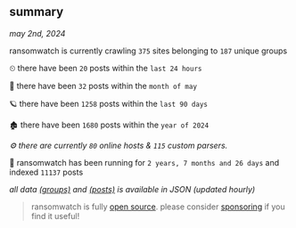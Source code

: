 
## summary
_may 2nd, 2024_

ransomwatch is currently crawling `375` sites belonging to `187` unique groups

⏲ there have been `20` posts within the `last 24 hours`

🦈 there have been `32` posts within the `month of may`

🪐 there have been `1258` posts within the `last 90 days`

🏚 there have been `1680` posts within the `year of 2024`

_⚙️ there are currently `80` online hosts & `115` custom parsers._

🦕 ransomwatch has been running for `2 years, 7 months and 26 days` and indexed `11137` posts

_all data  [(groups)](http://ransomwhat.telemetry.ltd/groups) and [(posts)](http://ransomwhat.telemetry.ltd/posts) is available in JSON (updated hourly)_

> ransomwatch is fully [open source](https://github.com/joshhighet/ransomwatch#ransomwatch--). please consider [sponsoring](https://github.com/sponsors/joshhighet) if you find it useful!
